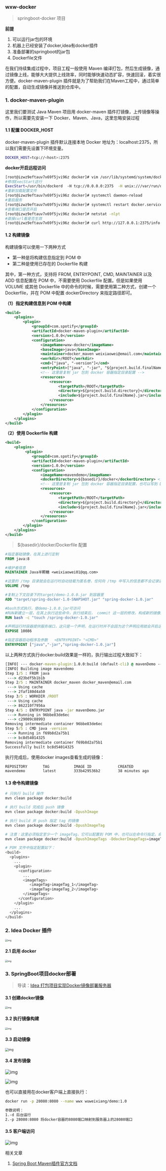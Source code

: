 ### wxw-docker



> springboot-docker 项目

**前提** 

1. 可以运行jar包的环境
2. 机器上已经安装了docker,idea有docker插件
3. 准备部署的springboot的jar包
4. Dockerfile文件

在我们持续集成过程中，项目工程一般使用 Maven 编译打包，然后生成镜像，通过镜像上线，能够大大提供上线效率，同时能够快速动态扩容，快速回滚，着实很方便。docker-maven-plugin 插件就是为了帮助我们在Maven工程中，通过简单的配置，自动生成镜像并推送到仓库中。

### 1. docker-maven-plugin 

这里我们要测试 Java Maven 项目用 docker-maven 插件打镜像，上传镜像等操作，所以需要先安装一下 Docker、Maven、Java，这里忽略安装过程

#### 1.1 配置 DOCKER_HOST

docker-maven-plugin 插件默认连接本地 Docker 地址为：localhost:2375，所以我们需要先设置下环境变量。

```bash
DOCKER_HOST=tcp://<host>:2375
```

**docker开启远程访问** 

```bash
[root@izwz9eftauv7x69f5jvi96z docker]# vim /usr/lib/systemd/system/docker.service
#修改ExecStart这行
ExecStart=/usr/bin/dockerd  -H tcp://0.0.0.0:2375  -H unix:///var/run/docker.sock
#重新加载配置文件
[root@izwz9eftauv7x69f5jvi96z docker]# systemctl daemon-reload    
#重启服务
[root@izwz9eftauv7x69f5jvi96z docker]# systemctl restart docker.service 
#查看端口是否开启
[root@izwz9eftauv7x69f5jvi96z docker]# netstat -nlpt
#直接curl看是否生效
[root@izwz9eftauv7x69f5jvi96z docker]# curl http://127.0.0.1:2375/info
```

#### 1.2 构建镜像

构建镜像可以使用一下两种方式

- 第一种是将构建信息指定到 POM 中
- 第二种是使用已存在的 Dockerfile 构建

其中，第一种方式，支持将 FROM, ENTRYPOINT, CMD, MAINTAINER 以及 ADD 信息配置在 POM 中，不需要使用 Dockerfile 配置。但是如果使用 VOLUME 或其他 Dockerfile 中的命令的时候，需要使用第二种方式，创建一个 Dockerfile，并在 POM 中配置 dockerDirectory 来指定路径即可。

**（1）指定构建信息到 POM 中构建** 

```xml
<build>
    <plugins>
        <plugin>
            <groupId>com.spotify</groupId>
            <artifactId>docker-maven-plugin</artifactId>
            <version>1.0.0</version>
            <configuration>
                <imageName>wxw-docker</imageName>
                <baseImage>java</baseImage>
                <maintainer>docker_maven weixiaowei@email.com</maintainer>
                <workdir>/ROOT</workdir>
                <cmd>["java", "-version"]</cmd>
                <entryPoint>["java", "-jar", "${project.build.finalName}.jar"]</entryPoint>
                <!-- 这里是复制 jar 包到 docker 容器指定目录配置 -->
                <resources>
                    <resource>
                        <targetPath>/ROOT</targetPath>
                        <directory>${project.build.directory}</directory>
                        <include>${project.build.finalName}.jar</include>
                    </resource>
                </resources>
            </configuration>
        </plugin>
    </plugins>
</build>
```

**（2）使用 Dockerfile 构建** 

```xml
<build>
    <plugins>
         <plugin>
            <groupId>com.spotify</groupId>
            <artifactId>docker-maven-plugin</artifactId>
            <version>1.0.0</version>
            <configuration>
                <imageName>mavendemo</imageName>
                <dockerDirectory>${basedir}/docker</dockerDirectory> <!-- 指定 Dockerfile 路径-->
                <!-- 这里是复制 jar 包到 docker 容器指定目录配置，也可以写到 Docokerfile 中 -->
                <resources>
                    <resource>
                        <targetPath>/ROOT</targetPath>
                        <directory>${project.build.directory}</directory>
                        <include>${project.build.finalName}.jar</include>
                    </resource>
                </resources>
            </configuration>
        </plugin>   
    </plugins>
</build>
```

> ${basedir}/docker/Dockerfile 配置 

```dockerfile
#指定基础镜像，在其上进行定制
FROM java:8

#维护者信息
MAINTAINER Java半颗糖 <weixiaowei01@qq.com>

#这里的 /tmp 目录就会在运行时自动挂载为匿名卷，任何向 /tmp 中写入的信息都不会记录进容器存储层
VOLUME /tmp

#复制上下文目录下的target/demo-1.0.0.jar 到容器里
ADD "target/spring-docker-1.0-SNAPSHOT.jar" "spring-docker-1.0.jar"

#bash方式执行，使demo-1.0.0.jar可访问
#RUN新建立一层，在其上执行这些命令，执行结束后， commit 这一层的修改，构成新的镜像。
RUN bash -c "touch /spring-docker-1.0.jar"

#声明运行时容器提供服务端口，这只是一个声明，在运行时并不会因为这个声明应用就会开启这个端口的服务
EXPOSE 10086

#指定容器启动程序及参数   <ENTRYPOINT> "<CMD>"
ENTRYPOINT ["java","-jar","spring-docker-1.0.jar"]
```

以上两种方式执行docker:build效果是一样的，执行输出过程大致如下：

```cmd
[INFO] --- docker-maven-plugin:1.0.0:build (default-cli) @ mavenDemo ---
[INFO] Building image mavendemo
Step 1/5 : FROM java
 ---> d23bdf5b1b1b
Step 2/5 : MAINTAINER docker_maven docker_maven@email.com
 ---> Using cache
 ---> 2faf180d4a50
Step 3/5 : WORKDIR /ROOT
 ---> Using cache
 ---> 862210f7956a
Step 4/5 : ENTRYPOINT java -jar mavenDemo.jar
 ---> Running in 96bbe83de6ec
 ---> c29009c88993
Removing intermediate container 96bbe83de6ec
Step 5/5 : CMD java -version
 ---> Running in f69b8d2a75b1
 ---> bc8d54014325
Removing intermediate container f69b8d2a75b1
Successfully built bc8d54014325

```

执行完成后，使用docker images查看生成的镜像：

```bash
REPOSITORY       TAG           IMAGE ID            CREATED             SIZE
mavendemo        latest        333b429536b2        38 minutes ago      643 MB
```

#### 1.3 命令构建镜像

```bash
# 只执行 build 操作
mvn clean package docker:build 

# 执行 build 完成后 push 镜像
mvn clean package docker:build -DpushImage 

# 执行 build 并 push 指定 tag 的镜像
mvn clean package docker:build -DpushImageTag

# 注意：这里必须指定至少一个 imageTag，它可以配置到 POM 中，也可以在命令行指定。命令行指定如下：
mvn clean package docker:build -DpushImageTags -DdockerImageTags=imageTag_1 -DdockerImageTags=imageTag_2

# POM 文件中指定配置如下：
<build>
  <plugins>
    ...
    <plugin>
      <configuration>
        ...
        <imageTags>
           <imageTag>imageTag_1</imageTag>
           <imageTag>imageTag_2</imageTag>
        </imageTags>
      </configuration>
    </plugin>
    ...
  </plugins>
</build>
```

### 2. Idea Docker 插件

<img src="asserts/2bf99304c67336926ec3bf887b2cf37f.png" alt="img" style="zoom:50%;" /> 

#### 2.1 启用 docker 

<img src="asserts/235764d2132de0754d296b8445cad49d.png" alt="img" style="zoom:50%;" /> 

### 3. SpringBoot项目docker部署

> 导读：[Idea 打包项目实现Docker镜像部署服务器](https://blog.csdn.net/qq_41893274/article/details/108888343) 

#### 3.1 创建docker镜像

<img src="asserts/30cd86c7c613d67012ab2cb550f0234f.png" alt="img" style="zoom:50%;" /> 

#### 3.2 执行镜像构建

<img src="asserts/cbced81d9335eb9645704aebd38b2de0.png" alt="img" style="zoom:50%;" /> 

#### 3.3 启动镜像

<img src="asserts/1f29426f049dbecb7a6a7bde9ba5e696.png" alt="img" style="zoom:67%;" />  

#### 3.4 发布镜像

![img](asserts/ed81122b91cf7c7e08865bfac4d9febf.png) 

![img](asserts/e465ef00303d64508b12a8131dbcfc7e.png) 

也可以直接用在docker客户端上直接执行：

```bash
docker run -p 28080:8080 --name wwx wuweixiang/demo:1.0

参数说明：
1.-d 后台运行
2.-p 28080:8080 将docker容器的8080端口映射到服务器上的28080端口
```

#### 3.5 客户端访问

![img](asserts/f8df5f5bbfdd7a20e75be133466c6b0b.png) 

相关文章

1. [Spring Boot Maven插件官方文档](https://docs.spring.io/spring-boot/docs/current/maven-plugin/reference/html/#introduction) 







































